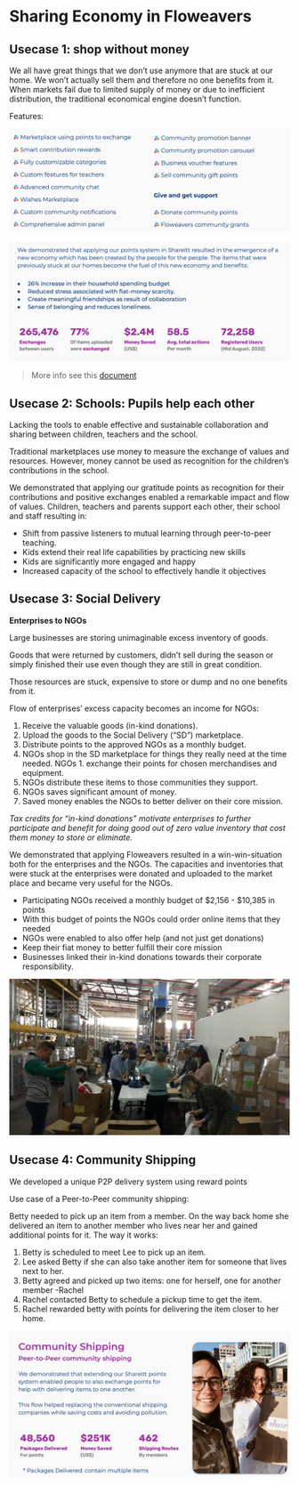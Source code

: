# Sharing Economy in Floweavers

## Usecase 1: shop without money

We all have great things that we don’t use anymore that are stuck at our home. We won’t actually sell them and therefore no one benefits from it.
When markets fail due to limited supply of money or due to inefficient distribution, the traditional economical engine doesn’t function.
 
Features:

![](img/floweavers1.png)  
                             

![](img/shareit_1.png)  

> More info see this [document](floweavers_2.md)

## Usecase 2: Schools: Pupils help each other

Lacking the tools to enable effective and sustainable
collaboration and sharing between children, teachers and the school.

Traditional marketplaces use money to measure the exchange of values and resources. However, money cannot be used as recognition for the children’s contributions in the school.

We demonstrated that applying our gratitude points as recognition for their contributions and positive exchanges enabled a remarkable impact and flow of values.
Children, teachers and parents support each other, their school and staff resulting in:

- Shift from passive listeners to mutual learning through peer-to-peer teaching.
- Kids extend their real life capabilities by practicing new skills
- Kids are significantly more engaged and happy
- Increased capacity of the school to effectively handle it objectives
   
 
## Usecase 3:  Social Delivery

**Enterprises to NGOs**

Large businesses are storing unimaginable excess inventory of goods.

Goods that were returned by customers, didn’t sell during the season or simply finished their use even though they are still in great condition.

Those resources are stuck, expensive to store or dump and no one benefits from it.

Flow of enterprises’ excess capacity becomes an income for NGOs:

1. Receive the valuable goods (in-kind donations).
1. Upload the goods to the Social Delivery (“SD”) marketplace.
1. Distribute points to the approved NGOs as a monthly budget.
1. NGOs shop in the SD marketplace for things they really need at the time needed. NGOs 1. exchange their points for chosen merchandises and equipment.
1. NGOs distribute these items to those communities they support.
1. NGOs saves significant amount of money.
1. Saved money enables the NGOs to better deliver on their core mission.

*Tax credits for “in-kind donations” motivate enterprises to further participate and benefit for doing good out of zero value inventory that cost them money to store or eliminate.*

We demonstrated that applying Floweavers resulted in a win-win-situation both for the enterprises and the NGOs. The capacities and inventories that were stuck at the enterprises were donated and uploaded to the market place and became very useful for the NGOs.

- Participating NGOs received a monthly budget of $2,156 - $10,385 in points
- With this budget of points the NGOs could order online items that they needed
- NGOs were enabled to also offer help (and not just get donations)
- Keep their fiat money to better fulfill their core mission
- Businesses linked their in-kind donations towards their corporate responsibility.

![](img/social_enterprise.png)  

## Usecase 4: Community Shipping

We developed a unique P2P delivery system using reward points

Use case of a Peer-to-Peer community shipping:

Betty needed to pick up an item from a member. On the way back home she delivered an item to another member who lives near her and gained additional points for it. The way it works:

1. Betty is scheduled to meet Lee to pick up an item.
2. Lee asked Betty if she can also take another item for someone that lives next to her.
3. Betty agreed and picked up two items: one for herself, one for another member -Rachel
4. Rachel contacted Betty to schedule a pickup time to get the item.
5. Rachel rewarded betty with points for delivering the item closer to her home.

![](img/community_shipping.png)  

